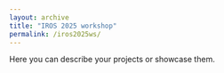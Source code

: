 ```yaml
---
layout: archive
title: "IROS 2025 workshop"
permalink: /iros2025ws/
---
```

Here you can describe your projects or showcase them.
